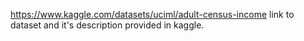 https://www.kaggle.com/datasets/uciml/adult-census-income link to dataset and it's description provided in kaggle.
